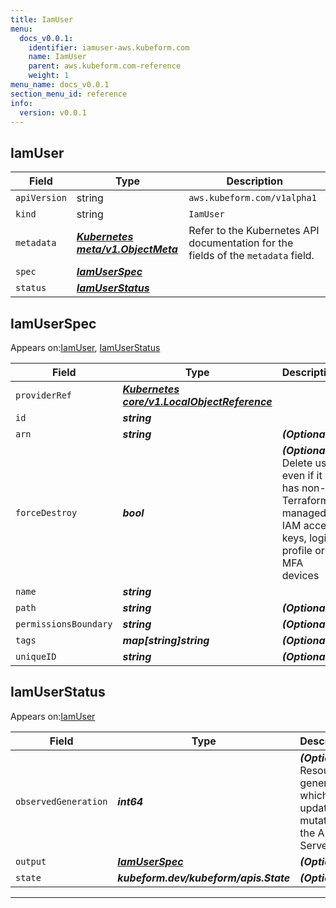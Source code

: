 ```yaml
---
title: IamUser
menu:
  docs_v0.0.1:
    identifier: iamuser-aws.kubeform.com
    name: IamUser
    parent: aws.kubeform.com-reference
    weight: 1
menu_name: docs_v0.0.1
section_menu_id: reference
info:
  version: v0.0.1
---
```


## IamUser
| Field | Type | Description |
| ------ | ----- | ----------- |
| `apiVersion` | string | `aws.kubeform.com/v1alpha1` |
|    `kind` | string | `IamUser` |
| `metadata` | ***[Kubernetes meta/v1.ObjectMeta](https://kubernetes.io/docs/reference/generated/kubernetes-api/v1.13/#objectmeta-v1-meta)***|Refer to the Kubernetes API documentation for the fields of the `metadata` field.|
| `spec` | ***[IamUserSpec](#iamuserspec)***||
| `status` | ***[IamUserStatus](#iamuserstatus)***||
## IamUserSpec

Appears on:[IamUser](#iamuser), [IamUserStatus](#iamuserstatus)

| Field | Type | Description |
| ------ | ----- | ----------- |
| `providerRef` | ***[Kubernetes core/v1.LocalObjectReference](https://kubernetes.io/docs/reference/generated/kubernetes-api/v1.13/#localobjectreference-v1-core)***||
| `id` | ***string***||
| `arn` | ***string***| ***(Optional)*** |
| `forceDestroy` | ***bool***| ***(Optional)*** Delete user even if it has non-Terraform-managed IAM access keys, login profile or MFA devices|
| `name` | ***string***||
| `path` | ***string***| ***(Optional)*** |
| `permissionsBoundary` | ***string***| ***(Optional)*** |
| `tags` | ***map[string]string***| ***(Optional)*** |
| `uniqueID` | ***string***| ***(Optional)*** |
## IamUserStatus

Appears on:[IamUser](#iamuser)

| Field | Type | Description |
| ------ | ----- | ----------- |
| `observedGeneration` | ***int64***| ***(Optional)*** Resource generation, which is updated on mutation by the API Server.|
| `output` | ***[IamUserSpec](#iamuserspec)***| ***(Optional)*** |
| `state` | ***kubeform.dev/kubeform/apis.State***| ***(Optional)*** |
---
